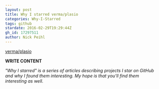 ```yaml
---
layout: post
title: Why I starred verma/plasio
categories: Why-I-Starred
tags: github
stardate: 2016-02-29T19:29:44Z
gh_id: 17297511
author: Nick Peihl
---
```


[verma/plasio](https://github.com/verma/plasio)

**WRITE CONTENT**

*"Why I starred" is a series of articles describing projects I star on GitHub and why I found them interesting. My hope is that you'll find them interesting as well.*


